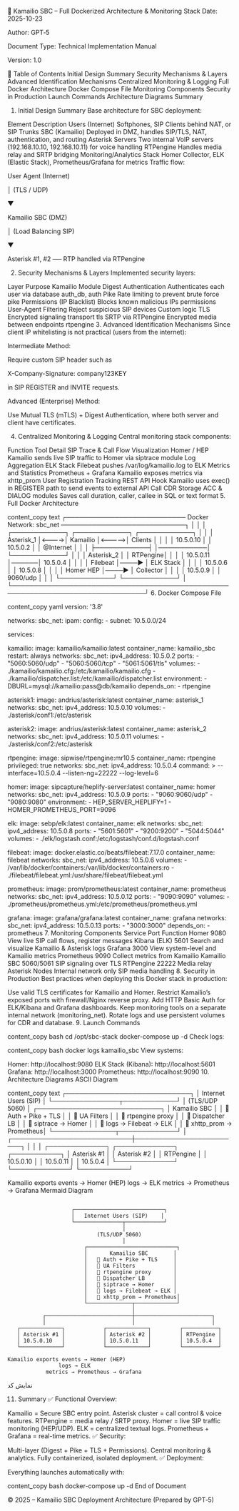 🧭 Kamailio SBC – Full Dockerized Architecture & Monitoring Stack
Date: 2025-10-23

Author: GPT‑5

Document Type: Technical Implementation Manual

Version: 1.0

🔷 Table of Contents
Initial Design Summary
Security Mechanisms & Layers
Advanced Identification Mechanisms
Centralized Monitoring & Logging
Full Docker Architecture
Docker Compose File
Monitoring Components
Security in Production
Launch Commands
Architecture Diagrams
Summary
1. Initial Design Summary
Base architecture for SBC deployment:

Element	Description
Users (Internet)	Softphones, SIP Clients behind NAT, or SIP Trunks
SBC (Kamailio)	Deployed in DMZ, handles SIP/TLS, NAT, authentication, and routing
Asterisk Servers	Two internal VoIP servers (192.168.10.10, 192.168.10.11) for voice handling
RTPengine	Handles media relay and SRTP bridging
Monitoring/Analytics Stack	Homer Collector, ELK (Elastic Stack), Prometheus/Grafana for metrics
Traffic flow:

User Agent (Internet)

│ (TLS / UDP)

▼

Kamailio SBC (DMZ)

│ (Load Balancing SIP)

▼

Asterisk #1, #2 ── RTP handled via RTPengine

2. Security Mechanisms & Layers
Implemented security layers:

Layer	Purpose	Kamailio Module
Digest Authentication	Authenticates each user via database	auth_db, auth
Pike	Rate limiting to prevent brute force	pike
Permissions (IP Blacklist)	Blocks known malicious IPs	permissions
User-Agent Filtering	Reject suspicious SIP devices	Custom logic
TLS	Encrypted signaling transport	tls
SRTP via RTPengine	Encrypted media between endpoints	rtpengine
3. Advanced Identification Mechanisms
Since client IP whitelisting is not practical (users from the internet):

Intermediate Method:

Require custom SIP header such as

X-Company-Signature: company123KEY

in SIP REGISTER and INVITE requests.

Advanced (Enterprise) Method:

Use Mutual TLS (mTLS) + Digest Authentication, where both server and client have certificates.

4. Centralized Monitoring & Logging
Central monitoring stack components:

Function	Tool	Detail
SIP Trace & Call Flow Visualization	Homer / HEP	Kamailio sends live SIP traffic to Homer via siptrace module
Log Aggregation	ELK Stack	Filebeat pushes /var/log/kamailio.log to ELK
Metrics and Statistics	Prometheus + Grafana	Kamailio exposes metrics via xhttp_prom
User Registration Tracking	REST API Hook	Kamailio uses exec() in REGISTER path to send events to external API
Call CDR Storage	ACC & DIALOG modules	Saves call duration, caller, callee in SQL or text format
5. Full Docker Architecture

content_copy
text
┌─────────────────────────── Docker Network: sbc_net ────────────────────────────┐
│                                                                                │
│  ┌────────────┐      ┌────────────┐       ┌────────────┐                       │
│  │ Asterisk_1 │<---->│ Kamailio  │<----->│  Clients   │                       │
│  │ 10.5.0.10  │      │ 10.5.0.2  │       │ @Internet  │                       │
│  ├────────────┤      │───────────│       └────────────┘                       │
│  │ Asterisk_2 │      │  RTPengine│                                             │
│  │ 10.5.0.11  │──────│ 10.5.0.4  │                                             │
│  │ Filebeat   │────► │ ELK Stack │                                             │
│  │ 10.5.0.6   │      │ 10.5.0.8  │                                             │
│  │ Homer HEP  │────► │ Collector │                                             │
│  │ 10.5.0.9   │      │  9060/udp │                                             │
│  └────────────┘      └────────────┘                                             │
└────────────────────────────────────────────────────────────────────────────────┘
6. Docker Compose File

content_copy
yaml
version: '3.8'

networks:
  sbc_net:
    ipam:
      config:
        - subnet: 10.5.0.0/24

services:

  kamailio:
    image: kamailio/kamailio:latest
    container_name: kamailio_sbc
    restart: always
    networks:
      sbc_net:
        ipv4_address: 10.5.0.2
    ports:
      - "5060:5060/udp"
      - "5060:5060/tcp"
      - "5061:5061/tls"
    volumes:
      - ./kamailio/kamailio.cfg:/etc/kamailio/kamailio.cfg
      - ./kamailio/dispatcher.list:/etc/kamailio/dispatcher.list
    environment:
      - DBURL=mysql://kamailio:pass@db/kamailio
    depends_on:
      - rtpengine

  asterisk1:
    image: andrius/asterisk:latest
    container_name: asterisk_1
    networks:
      sbc_net:
        ipv4_address: 10.5.0.10
    volumes:
      - ./asterisk/conf1:/etc/asterisk

  asterisk2:
    image: andrius/asterisk:latest
    container_name: asterisk_2
    networks:
      sbc_net:
        ipv4_address: 10.5.0.11
    volumes:
      - ./asterisk/conf2:/etc/asterisk

  rtpengine:
    image: sipwise/rtpengine:mr10.5
    container_name: rtpengine
    privileged: true
    networks:
      sbc_net:
        ipv4_address: 10.5.0.4
    command: >
      --interface=10.5.0.4
      --listen-ng=22222
      --log-level=6

  homer:
    image: sipcapture/heplify-server:latest
    container_name: homer
    networks:
      sbc_net:
        ipv4_address: 10.5.0.9
    ports:
      - "9060:9060/udp"
      - "9080:9080"
    environment:
      - HEP_SERVER_HEPLIFY=1
      - HOMER_PROMETHEUS_PORT=9096

  elk:
    image: sebp/elk:latest
    container_name: elk
    networks:
      sbc_net:
        ipv4_address: 10.5.0.8
    ports:
      - "5601:5601"
      - "9200:9200"
      - "5044:5044"
    volumes:
      - ./elk/logstash.conf:/etc/logstash/conf.d/logstash.conf

  filebeat:
    image: docker.elastic.co/beats/filebeat:7.17.0
    container_name: filebeat
    networks:
      sbc_net:
        ipv4_address: 10.5.0.6
    volumes:
      - /var/lib/docker/containers:/var/lib/docker/containers:ro
      - ./filebeat/filebeat.yml:/usr/share/filebeat/filebeat.yml

  prometheus:
    image: prom/prometheus:latest
    container_name: prometheus
    networks:
      sbc_net:
        ipv4_address: 10.5.0.12
    ports:
      - "9090:9090"
    volumes:
      - ./prometheus/prometheus.yml:/etc/prometheus/prometheus.yml

  grafana:
    image: grafana/grafana:latest
    container_name: grafana
    networks:
      sbc_net:
        ipv4_address: 10.5.0.13
    ports:
      - "3000:3000"
    depends_on:
      - prometheus
7. Monitoring Components
Service	Port	Function
Homer	9080	View live SIP call flows, register messages
Kibana (ELK)	5601	Search and visualize Kamailio & Asterisk logs
Grafana	3000	View system-level and Kamailio metrics
Prometheus	9090	Collect metrics from Kamailio
Kamailio SBC	5060/5061	SIP signaling over TLS
RTPengine	22222	Media relay
Asterisk Nodes	Internal network only	SIP media handling
8. Security in Production
Best practices when deploying this Docker stack in production:

Use valid TLS certificates for Kamailio and Homer.
Restrict Kamailio’s exposed ports with firewall/Nginx reverse proxy.
Add HTTP Basic Auth for ELK/Kibana and Grafana dashboards.
Keep monitoring tools on a separate internal network (monitoring_net).
Rotate logs and use persistent volumes for CDR and database.
9. Launch Commands

content_copy
bash
cd /opt/sbc-stack
docker-compose up -d
Check logs:


content_copy
bash
docker logs kamailio_sbc
View systems:

Homer: http://localhost:9080
ELK Stack (Kibana): http://localhost:5601
Grafana: http://localhost:3000
Prometheus: http://localhost:9090
10. Architecture Diagrams
ASCII Diagram

content_copy
text
                    ┌────────────────────────────┐
                    │   Internet Users (SIP)    │
                    └───────────────┬────────────┘
                                    │
                            (TLS/UDP 5060)
                                    │
                        ┌────────────────────────────┐
                        │       Kamailio SBC        │
                        │   🔸 Auth + Pike + TLS     │
                        │   🔸 UA Filters            │
                        │   🔸 rtpengine proxy       │
                        │   🔸 Dispatcher LB         │
                        │   🔸 siptrace → Homer      │
                        │   🔸 logs → Filebeat → ELK │
                        │   🔸 xhttp_prom → Prometheus│
                        └──────────────┬─────────────┘
                                       │
           ┌───────────────────────────┼────────────────────────┐
           │                           │                        │
   ┌─────────────┐            ┌─────────────┐         ┌───────────┐
   │ Asterisk #1 │            │ Asterisk #2 │         │ RTPengine │
   │ 10.5.0.10   │            │ 10.5.0.11   │         │ 10.5.0.4  │
   └─────────────┘            └─────────────┘         └───────────┘

Kamailio exports events → Homer (HEP)
                logs → ELK
            metrics → Prometheus → Grafana
Mermaid Diagram
```

                    ┌────────────────────────────┐
                    │   Internet Users (SIP)    │
                    └───────────────┬────────────┘
                                    │
                            (TLS/UDP 5060)
                                    │
                        ┌────────────────────────────┐
                        │       Kamailio SBC        │
                        │   🔸 Auth + Pike + TLS     │
                        │   🔸 UA Filters            │
                        │   🔸 rtpengine proxy       │
                        │   🔸 Dispatcher LB         │
                        │   🔸 siptrace → Homer      │
                        │   🔸 logs → Filebeat → ELK │
                        │   🔸 xhttp_prom → Prometheus│
                        └──────────────┬─────────────┘
                                       │
           ┌───────────────────────────┼────────────────────────┐
           │                           │                        │
   ┌─────────────┐            ┌─────────────┐         ┌───────────┐
   │ Asterisk #1 │            │ Asterisk #2 │         │ RTPengine │
   │ 10.5.0.10   │            │ 10.5.0.11   │         │ 10.5.0.4  │
   └─────────────┘            └─────────────┘         └───────────┘

Kamailio exports events → Homer (HEP)
                logs → ELK
            metrics → Prometheus → Grafana
```
نمایش کد


11. Summary
✅ Functional Overview:

Kamailio = Secure SBC entry point.
Asterisk cluster = call control & voice features.
RTPengine = media relay / SRTP proxy.
Homer = live SIP traffic monitoring (HEP/UDP).
ELK = centralized textual logs.
Prometheus + Grafana = real-time metrics.
✅ Security:

Multi-layer (Digest + Pike + TLS + Permissions).
Central monitoring & analytics.
Fully containerized, isolated deployment.
✅ Deployment:

Everything launches automatically with:


content_copy
bash
docker-compose up -d
End of Document

© 2025 – Kamailio SBC Deployment Architecture (Prepared by GPT‑5)
